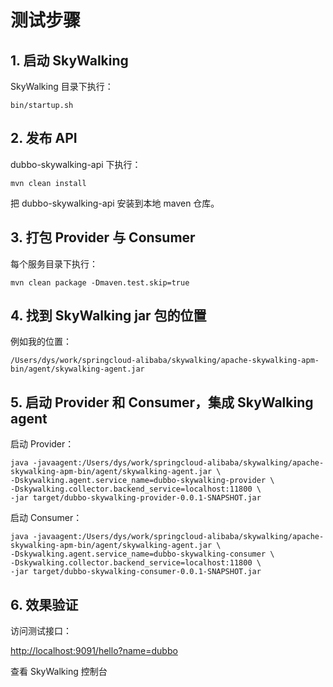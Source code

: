 # 测试步骤


## 1. 启动 SkyWalking 

SkyWalking 目录下执行：

```shell script
bin/startup.sh
```

## 2. 发布 API

dubbo-skywalking-api 下执行：

```shell script
mvn clean install
```

把 dubbo-skywalking-api 安装到本地 maven 仓库。

## 3. 打包 Provider 与 Consumer 

每个服务目录下执行：

```shell script
mvn clean package -Dmaven.test.skip=true
```

## 4. 找到 SkyWalking jar 包的位置

例如我的位置：

```shell script
/Users/dys/work/springcloud-alibaba/skywalking/apache-skywalking-apm-bin/agent/skywalking-agent.jar
```

## 5. 启动 Provider 和 Consumer，集成 SkyWalking agent

启动 Provider：

```
java -javaagent:/Users/dys/work/springcloud-alibaba/skywalking/apache-skywalking-apm-bin/agent/skywalking-agent.jar \
-Dskywalking.agent.service_name=dubbo-skywalking-provider \
-Dskywalking.collector.backend_service=localhost:11800 \
-jar target/dubbo-skywalking-provider-0.0.1-SNAPSHOT.jar
```

启动 Consumer：

```shell script
java -javaagent:/Users/dys/work/springcloud-alibaba/skywalking/apache-skywalking-apm-bin/agent/skywalking-agent.jar \
-Dskywalking.agent.service_name=dubbo-skywalking-consumer \
-Dskywalking.collector.backend_service=localhost:11800 \
-jar target/dubbo-skywalking-consumer-0.0.1-SNAPSHOT.jar
```

## 6. 效果验证

访问测试接口：

[http://localhost:9091/hello?name=dubbo](http://localhost:9091/hello?name=dubbo)

查看 SkyWalking 控制台
